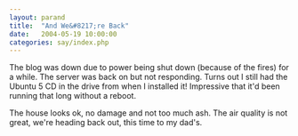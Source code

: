 ```yaml
---
layout: parand
title:  "And We&#8217;re Back"
date:   2004-05-19 10:00:00
categories: say/index.php
---
```

The blog was down due to power being shut down \(because of the fires\) for a while. The server was back on but not responding. Turns out I still had the Ubuntu 5 CD in the drive from when I installed it\! Impressive that it'd been running that long without a reboot.

The house looks ok, no damage and not too much ash. The air quality is not great, we're heading back out, this time to my dad's.
